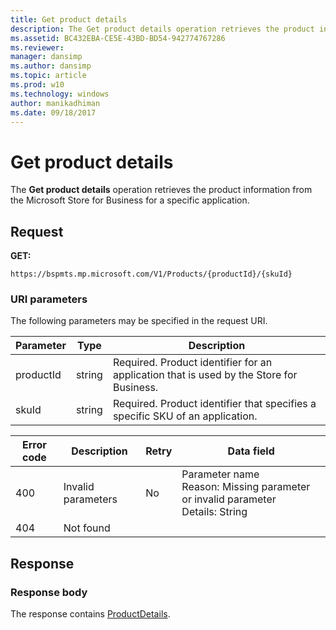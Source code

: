 ```yaml
---
title: Get product details
description: The Get product details operation retrieves the product information from the Microsoft Store for Business for a specific application.
ms.assetid: BC432EBA-CE5E-43BD-BD54-942774767286
ms.reviewer: 
manager: dansimp
ms.author: dansimp
ms.topic: article
ms.prod: w10
ms.technology: windows
author: manikadhiman
ms.date: 09/18/2017
---
```


# Get product details

The **Get product details** operation retrieves the product information from the Microsoft Store for Business for a specific application.

## Request

**GET:**

```http
https://bspmts.mp.microsoft.com/V1/Products/{productId}/{skuId}
```

### URI parameters

The following parameters may be specified in the request URI.

|Parameter|Type|Description|
|--- |--- |--- |
|productId|string|Required. Product identifier for an application that is used by the Store for Business.|
|skuId|string|Required. Product identifier that specifies a specific SKU of an application.|

|Error code|Description|Retry|Data field|
|--- |--- |--- |--- |
|400|Invalid parameters|No|Parameter name<br>Reason: Missing parameter or invalid parameter<br>Details: String|
|404|Not found|||

## Response

### Response body

The response contains [ProductDetails](data-structures-windows-store-for-business.md#productdetails).

 






